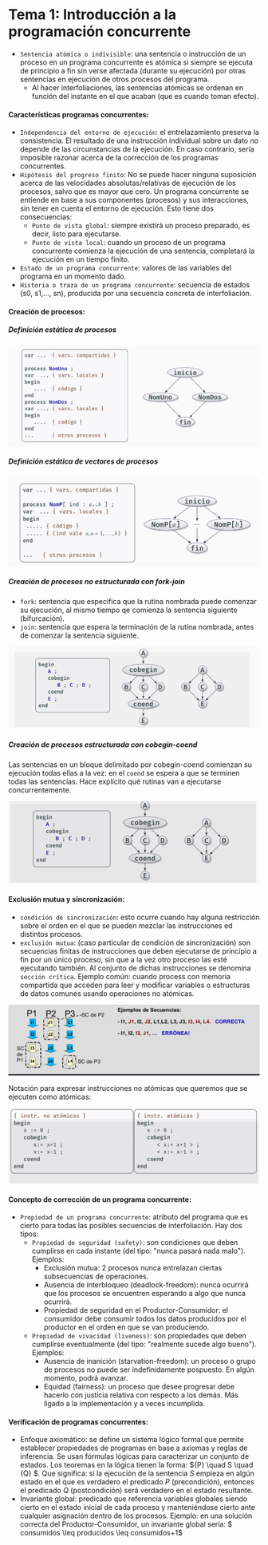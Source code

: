 # Tema 1: Introducción a la programación concurrente

* `Sentencia atómica o indivisible`: una sentencia o instrucción de un proceso en un programa concurrente es atómica si siempre se ejecuta de principio a fin sin verse afectada (durante su ejecución) por otras sentencias en ejecución de otros procesos del programa.
    * Al hacer interfoliaciones, las sentencias atómicas se ordenan en función del instante en el que acaban (que es cuando toman efecto).

  
#### Características programas concurrentes:
* `Independencia del entorno de ejecución`: el entrelazamiento preserva la consistencia. El resultado de una instrucción individual sobre un dato no depende de las circunstancias de la ejecución. En caso contrario, sería imposible razonar acerca de la corrección de los programas concurrentes.
* `Hipótesis del progreso finito`: No se puede hacer ninguna suposición acerca de las velocidades absolutas/relativas de ejecución de los procesos, salvo que es mayor que cero. Un programa concurrente se entiende en base a sus componentes (procesos) y sus interacciones, sin tener en cuenta el entorno de ejecución. Esto tiene dos consecuencias:
    * `Punto de vista global`: siempre existirá un proceso preparado, es decir, listo para ejecutarse.
    * `Punto de vista local`: cuando un proceso de un programa concurrente comienza la ejecución de una sentencia, completará la ejecución en un tiempo finito.
* `Estado de un programa concurrente`: valores de las variables del programa en un momento dado.
* `Historia o traza de un programa concurrente`: secuencia de estados (s0, s1,..., sn), producida por una secuencia concreta de interfoliación.
  
#### Creación de procesos:

##### Definición estática de procesos

![alt text](./images/1.png "definicion estatica de procesos")

##### Definición estática de vectores de procesos

![alt text](./images/2.png "definicion estatica de vectores de procesos")


##### Creación de procesos no estructurada con fork-join

* `fork`: sentencia que especifica que la rutina nombrada puede comenzar su ejecución, al mismo tiempo qe comienza la sentencia siguiente (bifurcación).
* `join`: sentencia que espera la terminación de la rutina nombrada, antes de comenzar la sentencia siguiente.

![alt text](./images/3.png "definicion no estructurada de procesos")

##### Creación de procesos estructurada con cobegin-coend

Las sentencias en un bloque delimitado por cobegin-coend comienzan su ejecución todas ellas a la vez: en el `coend` se espera a que se terminen todas las sentencias. Hace explícito qué rutinas van a ejecutarse concurrentemente.

![alt text](./images/4.png "definicion estructurada de procesos")


#### Exclusión mutua y sincronización:

* `condición de sincronización`: esto ocurre cuando hay alguna restricción sobre el orden en el que se pueden mezclar las instrucciones ed distintos procesos.
* `exclusión mutua`: (caso particular de condición de sincronización) son secuencias finitas de instrucciones que deben ejecutarse de principio a fin por un único proceso, sin que a la vez otro proceso las esté ejecutando también. Al conjunto de dichas instrucciones se denomina `sección crítica`. Ejemplo común: cuando process con memoria compartida que acceden para leer y modificar variables o estructuras de datos comunes usando operaciones no atómicas.

![alt text](./images/6.png "exclusion mutua ejemplo")

Notación para expresar instrucciones no atómicas que queremos que se ejecuten como atómicas: 

![alt text](./images/5.png "notación pseudo-código")


#### Concepto de corrección de un programa concurrente:

* `Propiedad de un programa concurrente`: atributo del programa que es cierto para todas las posibles secuencias de interfoliación. Hay dos tipos:
    * `Propiedad de seguridad (safety)`: son condiciones que deben cumplirse en cada instante (del tipo: "nunca pasará nada malo"). Ejemplos:
        * Exclusión mutua: 2 procesos nunca entrelazan ciertas subsecuencias de operaciones.
        * Ausencia de interbloqueo (deadlock-freedom):  nunca ocurrirá que los procesos se encuentren esperando a algo que nunca ocurrirá.
        * Propiedad de seguridad en el Productor-Consumidor: el consumidor debe consumir todos los datos producidos por el productor en el orden en que se van produciendo.
    * `Propiedad de vivacidad (liveness)`: son propiedades que deben cumplirse eventualmente (del tipo: "realmente sucede algo bueno"). Ejemplos:
        * Ausencia de inanición (starvation-freedom): un proceso o grupo de procesos no puede ser indefinidamente pospuesto. En algún momento, podrá avanzar.
        * Equidad (fairness): un proceso que desee progresar debe hacerlo con justicia relativa con respecto a los demás. Más ligado a la implementación y a veces incumplida.

#### Verificación de programas concurrentes:

* Enfoque axiomático: se define un sistema lógico formal que permite establecer propiedades de programas en base a axiomas y reglas de inferencia. Se usan fórmulas lógicas para caracterizar un conjunto de estados. Los teoremas en la lógica tienen la forma: $\{P\} \quad S \quad \{Q\} $. Que significa: si la ejecución de la sentencia $S$ empieza en algún estado en el que es verdadero el predicado $P$ (precondición), entonces el predicado $Q$ (postcondición) será verdadero en el estado resultante.
* Invariante global: predicado que referencia variables globales siendo cierto en el estado inicial de cada proceso y manteniéndose cierto ante cualquier asignación dentro de los procesos. Ejemplo: en una solución correcta del Productor-Consumidor, un invariante global sería: $ consumidos \leq producidos \leq consumidos+1$